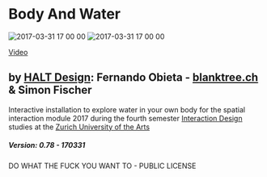 # Body And Water

![2017-03-31 17 00 00](https://be.fernando-obieta.com/wp-content/uploads/2019/07/bodyAndWater-1.jpg)
![2017-03-31 17 00 00](https://be.fernando-obieta.com/wp-content/uploads/2019/07/bodyAndWater-3.jpg)

[Video](https://vimeo.com/211081373)

## by [HALT Design](https://halt.design/): Fernando Obieta - [blanktree.ch](https://blanktree.ch) & Simon Fischer
Interactive installation to explore water in your own body for the spatial interaction module 2017 during the fourth semester [Interaction Design](http://iad.zhdk.ch/) studies at the [Zurich University of the Arts](https://www.zhdk.ch/)

##### Version: 0.78 - 170331

DO WHAT THE FUCK YOU WANT TO - PUBLIC LICENSE
